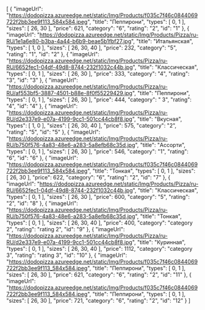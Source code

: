[
 {
  "imageUrl": "https://dodopizza.azureedge.net/static/Img/Products/f035c7f46c0844069722f2bb3ee9f113_584x584.jpeg",
  "title": "Пеппирони",
  "types": [
   0,
   1
  ],
  "sizes": [
   26,
   30
  ],
  "price": 621,
  "category": "6",
  "rating": "2",
  "id": "1"
 },
 {
  "imageUrl": "https://dodopizza.azureedge.net/static/Img/Products/Pizza/ru-RU/1e1a6e80-b3ba-4a44-b6b9-beae5b1fbf27.jpg",
  "title": "Итальянская",
  "types": [
   1,
   0
  ],
  "sizes": [
   26,
   30,
   40
  ],
  "price": 232,
  "category": "5",
  "rating": "1",
  "id": "2"
 },
 {
  "imageUrl": "https://dodopizza.azureedge.net/static/Img/Products/Pizza/ru-RU/6652fec1-04df-49d8-8744-232f1032c44b.jpg",
  "title": "Классическая",
  "types": [
   0,
   1
  ],
  "sizes": [
   26,
   30
  ],
  "price": 333,
  "category": "4",
  "rating": "3",
  "id": "3"
 },
 {
  "imageUrl": "https://dodopizza.azureedge.net/static/Img/Products/Pizza/ru-RU/af553bf5-3887-4501-b88e-8f0f55229429.jpg",
  "title": "Пеппирони",
  "types": [
   0,
   1
  ],
  "sizes": [
   26,
   30
  ],
  "price": 444,
  "category": " 3",
  "rating": "4",
  "id": "4"
 },
 {
  "imageUrl": "https://dodopizza.azureedge.net/static/Img/Products/Pizza/ru-RU/d2e337e9-e07a-4199-9cc1-501cc44cb8f8.jpg",
  "title": "Вкусная",
  "types": [
   1,
   0
  ],
  "sizes": [
   26,
   30,
   40
  ],
  "price": 575,
  "category": "2",
  "rating": "5",
  "id": "5"
 },
 {
  "imageUrl": "https://dodopizza.azureedge.net/static/Img/Products/Pizza/ru-RU/b750f576-4a83-48e6-a283-5a8efb68c35d.jpg",
  "title": "Ассорти",
  "types": [
   0,
   1
  ],
  "sizes": [
   26,
   30
  ],
  "price": 546,
  "category": "1",
  "rating": "6",
  "id": "6"
 },
 {
  "imageUrl": "https://dodopizza.azureedge.net/static/Img/Products/f035c7f46c0844069722f2bb3ee9f113_584x584.jpeg",
  "title": "Тонкая",
  "types": [
   0,
   1
  ],
  "sizes": [
   26,
   30
  ],
  "price": 622,
  "category": "6",
  "rating": "2",
  "id": "7"
 },
 {
  "imageUrl": "https://dodopizza.azureedge.net/static/Img/Products/Pizza/ru-RU/6652fec1-04df-49d8-8744-232f1032c44b.jpg",
  "title": "Классическая",
  "types": [
   0,
   1
  ],
  "sizes": [
   26,
   30
  ],
  "price": 600,
  "category": "5",
  "rating": "2",
  "id": "8"
 },
 {
  "imageUrl": "https://dodopizza.azureedge.net/static/Img/Products/Pizza/ru-RU/b750f576-4a83-48e6-a283-5a8efb68c35d.jpg",
  "title": "Тонкая",
  "types": [
    0,
    1
  ],
  "sizes": [
    26,
    30,
    40
  ],
  "price": 400,
  "category": "category 2",
  "rating": "rating 2",
  "id": "9"
 },
 {
  "imageUrl": "https://dodopizza.azureedge.net/static/Img/Products/Pizza/ru-RU/d2e337e9-e07a-4199-9cc1-501cc44cb8f8.jpg",
  "title": "Куринная",
  "types": [
   0,
   1
  ],
  "sizes": [
   26,
   30,
   40
  ],
  "price": 1112,
  "category": "category 3",
  "rating": "rating 3",
  "id": "10"
 },
 {
  "imageUrl": "https://dodopizza.azureedge.net/static/Img/Products/f035c7f46c0844069722f2bb3ee9f113_584x584.jpeg",
  "title": "Пеппирони",
  "types": [
   0,
   1
  ],
  "sizes": [
   26,
   30
  ],
  "price": 621,
  "category": "6",
  "rating": "2",
  "id": "11"
 },
 {
  "imageUrl": "https://dodopizza.azureedge.net/static/Img/Products/f035c7f46c0844069722f2bb3ee9f113_584x584.jpeg",
  "title": "Пеппирони",
  "types": [
   0,
   1
  ],
  "sizes": [
   26,
   30
  ],
  "price": 721,
  "category": "6",
  "rating": "2",
  "id": "12"
 }
]